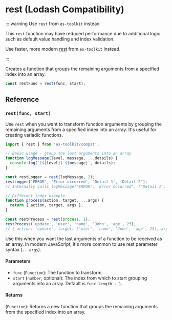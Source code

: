 # rest (Lodash Compatibility)

::: warning Use `rest` from `es-toolkit` instead

This `rest` function may have reduced performance due to additional logic such as default value handling and index validation.

Use faster, more modern [rest](../../function/rest.md) from `es-toolkit` instead.

:::

Creates a function that groups the remaining arguments from a specified index into an array.

```typescript
const restFunc = rest(func, start);
```

## Reference

### `rest(func, start)`

Use `rest` when you want to transform function arguments by grouping the remaining arguments from a specified index into an array. It's useful for creating variadic functions.

```typescript
import { rest } from 'es-toolkit/compat';

// Basic usage - group the last arguments into an array
function logMessage(level, message, ...details) {
  console.log(`[${level}] ${message}`, details);
}

const restLogger = rest(logMessage, 2);
restLogger('ERROR', 'Error occurred', 'Detail 1', 'Detail 2');
// Internally calls logMessage('ERROR', 'Error occurred', ['Detail 1', 'Detail 2'])

// Different index example
function process(action, target, ...args) {
  return { action, target, args };
}

const restProcess = rest(process, 1);
restProcess('update', 'user', 'name', 'John', 'age', 25);
// { action: 'update', target: ['user', 'name', 'John', 'age', 25], args: undefined }
```

Use this when you want the last arguments of a function to be received as an array. In modern JavaScript, it's more common to use rest parameter syntax (`...args`).

#### Parameters

- `func` (`Function`): The function to transform.
- `start` (`number`, optional): The index from which to start grouping arguments into an array. Default is `func.length - 1`.

#### Returns

(`Function`): Returns a new function that groups the remaining arguments from the specified index into an array.
